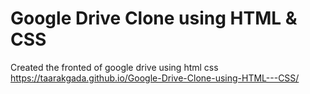 # Google Drive Clone using HTML & CSS
 Created the fronted of google drive using html css 
https://taarakgada.github.io/Google-Drive-Clone-using-HTML---CSS/